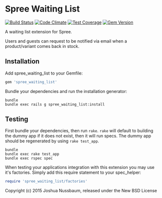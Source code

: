Spree Waiting List
================
[![Build Status](https://travis-ci.org/DynamoMTL/spree_waiting_list.svg?branch=master)](https://travis-ci.org/DynamoMTL/spree_waiting_list) [![Code Climate](https://codeclimate.com/github/DynamoMTL/spree_waiting_list/badges/gpa.svg)](https://codeclimate.com/github/DynamoMTL/spree_waiting_list) [![Test Coverage](https://codeclimate.com/github/DynamoMTL/spree_waiting_list/badges/coverage.svg)](https://codeclimate.com/github/DynamoMTL/spree_waiting_list) [![Gem Version](https://badge.fury.io/rb/spree_waiting_list.svg)](http://badge.fury.io/rb/spree_waiting_list)

A waiting list extension for Spree.

Users and guests can request to be notified via email when a product/variant comes back in stock.


Installation
------------

Add spree_waiting_list to your Gemfile:

```ruby
gem 'spree_waiting_list'
```

Bundle your dependencies and run the installation generator:

```shell
bundle
bundle exec rails g spree_waiting_list:install
```

Testing
-------

First bundle your dependencies, then run `rake`. `rake` will default to building the dummy app if it does not exist, then it will run specs. The dummy app should be regenerated by using `rake test_app`.

```shell
bundle
bundle exec rake test_app
bundle exec rspec spec
```

When testing your applications integration with this extension you may use it's factories.
Simply add this require statement to your spec_helper:

```ruby
require 'spree_waiting_list/factories'
```


Copyright (c) 2015 Joshua Nussbaum, released under the New BSD License
